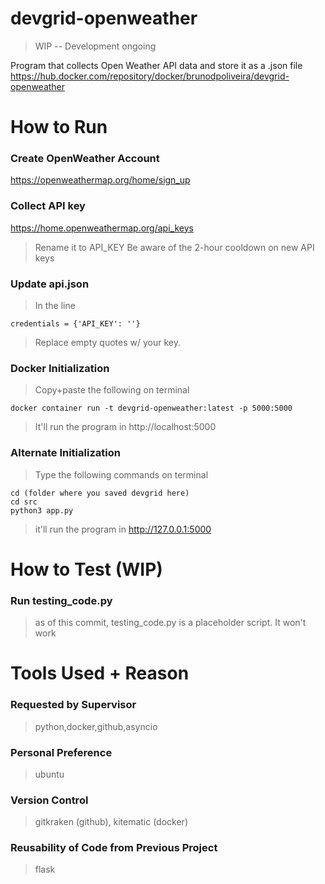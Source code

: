 # devgrid-openweather

> WIP -- Development ongoing

Program that collects Open Weather API data and store it as a .json file
https://hub.docker.com/repository/docker/brunodpoliveira/devgrid-openweather

# How to Run

### Create OpenWeather Account
https://openweathermap.org/home/sign_up

### Collect API key
https://home.openweathermap.org/api_keys

> Rename it to API_KEY
> Be aware of the 2-hour cooldown on new API keys

### Update api.json 
> In the line
```
credentials = {'API_KEY': ''}
```
> Replace empty quotes w/ your key.

### Docker Initialization

> Copy+paste the following on terminal
```
docker container run -t devgrid-openweather:latest -p 5000:5000
```
> It'll run the program in http://localhost:5000

### Alternate Initialization

> Type the following commands on terminal
```
cd (folder where you saved devgrid here)
cd src
python3 app.py
```
> it'll run the program in http://127.0.0.1:5000


# How to Test (WIP)

### Run testing_code.py

> as of this commit, testing_code.py is a placeholder script. It won't work

# Tools Used + Reason

### Requested by Supervisor

> python,docker,github,asyncio

### Personal Preference

> ubuntu

### Version Control

> gitkraken (github), kitematic (docker)

### Reusability of Code from Previous Project

> flask






